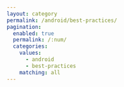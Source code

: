 ```yaml
---
layout: category
permalink: /android/best-practices/
pagination: 
  enabled: true
  permalink: /:num/
  categories:
    values:
      - android
      - best-practices
    matching: all
---
```


